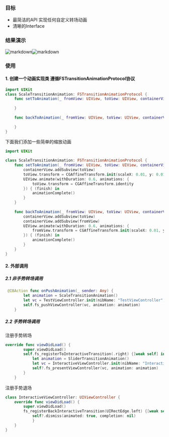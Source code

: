 ### 目标

* 最简洁的API 实现任何自定义转场动画
* 清晰的Interface

### 结果演示
![markdown](https://github.com/AllenLiberty/FSTransition/blob/master/GIF/2019-07-17%2016-21-17.2019-07-17%2016_21_43.gif)![markdown](https://github.com/AllenLiberty/FSTransition/blob/master/GIF/2019-07-17%2016-21-17.2019-07-17%2016_21_43.gif)

### 使用
#### 1. 创建一个动画实现类 遵循FSTransitionAnimationProtocol协议

```swift
import UIKit
class ScaleTransitionAnimation: FSTransitionAnimationProtocol {
    func setToAnimation(_ fromView: UIView, toView: UIView, containerView: UIView, animationComplete: @escaping (() -> ())) {
        
    }
    
    func backToAnimation(_ fromView: UIView, toView: UIView, containerView: UIView, animationComplete: @escaping (() -> ())) {
        
    }
}

```
下面我们添加一些简单的缩放动画
```swift
import UIKit

class ScaleTransitionAnimation: FSTransitionAnimationProtocol {
    func setToAnimation(_ fromView: UIView, toView: UIView, containerView: UIView, animationComplete:@escaping (() -> ())) {
        containerView.addSubview(toView)
        toView.transform = CGAffineTransform.init(scaleX: 0.01, y: 0.01)
        UIView.animate(withDuration: 0.6, animations: {
            toView.transform = CGAffineTransform.identity
        }) { (finish) in
            animationComplete()
        }
    }
    
    func backToAnimation(_ fromView: UIView, toView: UIView, containerView: UIView, animationComplete:@escaping (() -> ())) {
        containerView.addSubview(toView)
        containerView.addSubview(fromView)
        UIView.animate(withDuration: 0.6, animations: {
            fromView.transform = CGAffineTransform.init(scaleX: 0.01, y: 0.01)
        }) { (finish) in
            animationComplete()
        }
    }
}
```

#### 2. 外部调用
##### 2.1  非手势转场调用
```swift
 @IBAction func onPushAnimation(_ sender: Any) {
        let animation = ScaleTransitionAnimation()
        let vc = TestViewController.init(nibName: "TestViewController", bundle: nil)
        self.fs_pushViewController(vc, animation: animation)
    }
```
##### 2.2  手势转场调用
注册手势转场
```swift
override func viewDidLoad() {
        super.viewDidLoad()
        self.fs_registerToInteractiveTransition(.right) {[weak self] in
            let animation = SliderTransitionAnimation()
            let vc = InteractiveViewController.init(nibName: "InteractiveViewController", bundle: nil)
            self?.fs_presentViewController(vc, animation: animation)
        }
    }
```
注册手势退场
```swift
class InteractiveViewController: UIViewController {
    override func viewDidLoad() {
        super.viewDidLoad()
        fs_registerBackInteractiveTransition(UIRectEdge.left) {[weak self] in
            self?.dismiss(animated: true, completion: nil)
            }
    }
}
```







